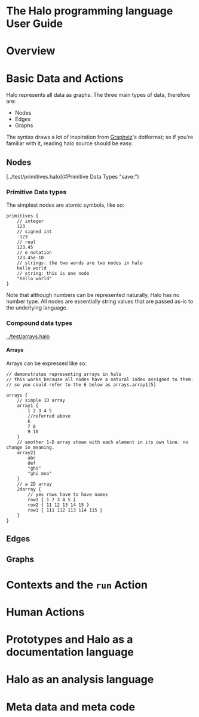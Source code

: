 The Halo programming language User Guide
========================================

# Overview
# Basic Data and Actions

Halo represents all data as graphs. The three main types of data, therefore are:

* Nodes
* Edges
* Graphs

The syntax draws a lot of inspiration from [Graphviz](http://www.graphviz.org)'s dotformat; so if you're familiar with it, reading halo source should be easy.

## Nodes
[../test/primitives.halo](#Primitive Data Types "save:")
### Primitive Data types
The simplest nodes are atomic symbols, like so:

    primitives {
        // integer
        123
        // signed int
        -123
        // real
        123.45
        // e notation
        123.45e-10
        // strings: the two words are two nodes in halo
        hello world
        // string: this is one node
        "hello world"
    }

Note that although numbers can be represented naturally, Halo has no number type. All nodes are essentially string values that are passed as-is to the underlying language.

### Compound data types

[../test/arrays.halo](#Arrays "save:")
#### Arrays
Arrays can be expressed like so:

	// demonstrates representing arrays in halo
    // this works because all nodes have a natural index assigned to them.
    // so you could refer to the 6 below as arrays.array1[5]
     
    arrays {
        // simple 1D array
        array1 {
            1 2 3 4 5
            //referred above
            6
            7 8
            9 10
        }
        // another 1-D array shown with each element in its own line. no change in meaning.
        array2{
            abc
            def
            "ghi"
            "ghi mno"
        }
        // a 2D array
        2darray {
            // yes rows have to have names
            row1 { 1 2 3 4 5 }
            row2 { 11 12 13 14 15 }
            row1 { 111 112 113 114 115 }
        }
    }
    

## Edges
## Graphs

# Contexts and the `run` Action
# Human Actions
# Prototypes and Halo as a documentation language
# Halo as an analysis language
# Meta data and meta code

